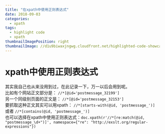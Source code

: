 ```yaml
---
title: "在xpath中使用正则表达式"
date: 2018-09-03
categories:
  - xpath
tags:
  - highlight code
  - xpath
thumbnailImagePosition: right
thumbnailImage: //d1u9biwaxjngwg.cloudfront.net/highlighted-code-showcase/peak-140.jpg
---
```

# xpath中使用正则表达式
其实我自己也从来没用到过，在此记录一下，万一以后会用到呢。  
比如有个网站正文部分是： `//*[@id='postmessage_32199']`  
另一个同级别页面的正文是： `//*[@id='postmessage_32153']`  
要抓取这种正文其实可以用xpath： `//*[starts-with(@id, 'postmessage_')]`  
或者 `//*[contains(@id, 'postmessage_')]`  
也可以选择在xpath中使用正则表达式：`doc.xpath(r'//*[re:match(@id, "postmessage_\d+")]', namespace={"re": "http://exslt.org/regular-expressions"})`
